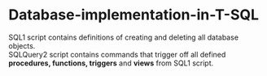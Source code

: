 # Database-implementation-in-T-SQL

SQL1 script contains definitions of creating and deleting all database objects. </br>
SQLQuery2 script contains commands that trigger off all defined <b>procedures, functions, triggers</b> and <b>views</b> from SQL1 script.
